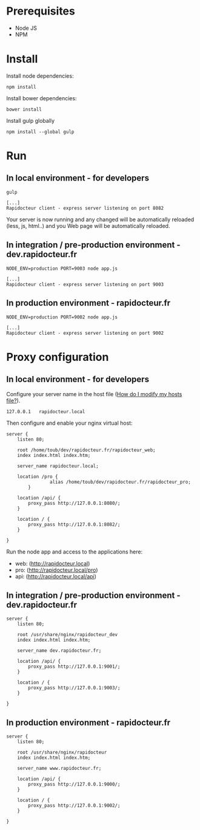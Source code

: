 # Prerequisites

* Node JS
* NPM

# Install

Install node dependencies:

    npm install

Install bower dependencies:

    bower install

Install gulp globally

    npm install --global gulp

# Run

## In local environment - for developers

    gulp
    
    [...]
    Rapidocteur client - express server listening on port 8082

Your server is now running and any changed will be automatically reloaded (less, js, html..) and you Web page will be automatically reloaded.

## In integration / pre-production environment - dev.rapidocteur.fr

    NODE_ENV=production PORT=9003 node app.js
        
    [...]
    Rapidocteur client - express server listening on port 9003

## In production environment - rapidocteur.fr 

    NODE_ENV=production PORT=9002 node app.js
        
    [...]
    Rapidocteur client - express server listening on port 9002
    
# Proxy configuration


## In local environment - for developers

Configure your server name in the host file ([How do I modify my hosts file?](http://www.rackspace.com/knowledge_center/article/how-do-i-modify-my-hosts-file)).

    127.0.0.1   rapidocteur.local

Then configure and enable your nginx virtual host:

    server {
        listen 80;

        root /home/toub/dev/rapidocteur.fr/rapidocteur_web;
        index index.html index.htm;

        server_name rapidocteur.local;

        location /pro {
                    alias /home/toub/dev/rapidocteur.fr/rapidocteur_pro;
            }

        location /api/ {
            proxy_pass http://127.0.0.1:8080/;
        }

        location / {
            proxy_pass http://127.0.0.1:8082/;
        }

    }

Run the node app and access to the applications here: 

* web: (http://rapidocteur.local)
* pro:  (http://rapidocteur.local/pro)
* api: (http://rapidocteur.local/api)

## In integration / pre-production environment - dev.rapidocteur.fr

    server {
        listen 80;

        root /usr/share/nginx/rapidocteur_dev
        index index.html index.htm;

        server_name dev.rapidocteur.fr;

        location /api/ {
            proxy_pass http://127.0.0.1:9001/;
        }

        location / {
            proxy_pass http://127.0.0.1:9003/;
        }

    }



## In production environment - rapidocteur.fr 

    server {
        listen 80;

        root /usr/share/nginx/rapidocteur
        index index.html index.htm;

        server_name www.rapidocteur.fr;

        location /api/ {
            proxy_pass http://127.0.0.1:9000/;
        }

        location / {
            proxy_pass http://127.0.0.1:9002/;
        }

    }


    
